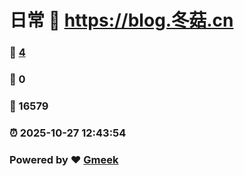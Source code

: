 # 日常 :link: https://blog.冬菇.cn 
### :page_facing_up: [4](https://blog.冬菇.cn/tag.html) 
### :speech_balloon: 0 
### :hibiscus: 16579 
### :alarm_clock: 2025-10-27 12:43:54 
### Powered by :heart: [Gmeek](https://github.com/Meekdai/Gmeek)
